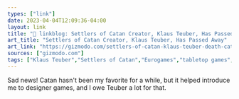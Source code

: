 ```yaml
---
types: ["link"]
date: 2023-04-04T12:09:36-04:00
layout: link
title: "🔗 linkblog: Settlers of Catan Creator, Klaus Teuber, Has Passed Away'"
art_title: "Settlers of Catan Creator, Klaus Teuber, Has Passed Away"
art_link: "https://gizmodo.com/settlers-of-catan-klaus-teuber-death-catan-studios-1850297952"
sources: ["gizmodo.com"]
tags: ["Klaus Teuber","Settlers of Catan","Eurogames","tabletop games","board games"]
---
```

Sad news! Catan hasn't been my favorite for a while, but it helped introduce me to designer games, and I owe Teuber a lot for that.  
 
